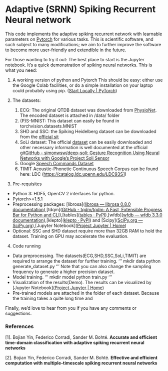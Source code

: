 # Adaptive (SRNN) Spiking Recurrent  Neural network 

This code implements the adaptive spiking recurrent network with learnable parameters on [Pytorch]([PyTorch](https://pytorch.org/)) for various tasks. 
This is scientific software, and such subject to many modifications; we aim to further improve the software to become more user-friendly and extendible in the future. 


For those wanting to try it out: The best place to start is the Jupyter notebook. It’s a quick demonstration of spiking neural networks.
This is what you need:
1) A working version of python and Pytorch This should be easy: either use the Google Colab facilities, or do a simple installation on your laptop could probabily using pip. ([Start Locally | PyTorch](https://pytorch.org/get-started/locally/))
2) The datasets: 
	1. ECG: The original QTDB dataset was downloaded from [PhysioNet](https://physionet.org/content/qtdb/1.0.0/). The encoded dataset is attached in /data/ folder 
  	2. (P)S-MNIST: This dataset can easily be found in torchvision.datasets.MNIST
 	3. SHD and SSC: the Spiking Heidelberg dataset can be downloaded from the [official sit]( https://compneuro.net/datasets/)
	4. SoLi dataset: The official   [dataset](https://polybox.ethz.ch/index.php/s/wG93iTUdvRU8EaT) can be easily downloaded and other necessary information is well documented at the official git[GitHub - simonwsw/deep-soli: Gesture Recognition Using Neural Networks with Google’s Project Soli Sensor](https://github.com/simonwsw/deep-soli)
	5. Google [Speech Commands Dataset](http://download.tensorflow.org/data/speech_commands_v0.01.tar.gz) 
	6. TIMIT Acoustic-Phonetic Continuous Speech Corpus can be found here: LDC (https://catalog.ldc.upenn.edu/LDC93S1)

3) Pre-requisites 

- Python 3: HDF5, OpenCV 2 interfaces for python.
- Pytorch>=1.5.1
- Preprocessing packages: [librosa]([librosa — librosa 0.8.0 documentation](https://librosa.org/doc/latest/index.html)),[tdqm]([GitHub - tqdm/tqdm: A Fast, Extensible Progress Bar for Python and CLI](https://github.com/tqdm/tqdm)),[tables]([tables · PyPI](https://pypi.org/project/tables/)),[wfdb]([wfdb — wfdb 3.3.0 documentation](https://wfdb.readthedocs.io/en/latest/)),[klepto]([klepto · PyPI](https://pypi.org/project/klepto/)) and [Scipy]([SciPy.org — SciPy.org](https://www.scipy.org/index.html)),[Jupyter Notebook]([Project Jupyter | Home](https://jupyter.org/))
- Optional: SSC and SHD dataset require more than 32GB RAM to hold the dataset. Training on GPU may accelerate the evaluation.

4) Code running
* Data preprocessing. The datasets(ECG,SHD,SSC,SoLi,TIMIT) are required to arrange the dataset for further training. 
‘’’
mkdir  data
python generate_dataset.py
‘’’
Note that you can also change the sampling frequency to generate a higher precision dataset. 
* Model training. 
‘’’
mkdir  model
python train.py
‘’’
* Visualization of the results(Demo). The results can be visualized by [Jupyter Notebook]([Project Jupyter | Home](https://jupyter.org/))
* Pre-trained models are attached in the folder of each dataset. Because the training takes a quite long time and 


Finally, we’d love to hear from you if you have any comments or suggestions.

### References


[1]. Bojian Yin, Federico Corradi, Sander M. Bohté. **Accurate and efficient time-domain classification with adaptive spiking recurrent neural networks**

[2]. Bojian Yin, Federico Corradi, Sander M. Bohté. **Effective and efficient computation with multiple-timescale spiking recurrent neural networks**


